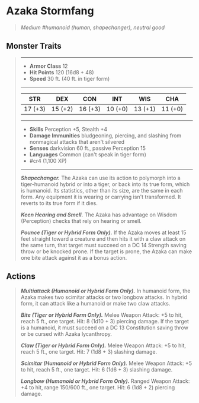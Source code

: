 # Azaka Stormfang
>*Medium #humanoid (human, shapechanger), neutral good*
## Monster Traits
>___
>- **Armor Class** 12
>- **Hit Points** 120 (16d8 + 48)
>- **Speed** 30 ft. (40 ft. in tiger form)
>___
>|STR|DEX|CON|INT|WIS|CHA|
>|:---:|:---:|:---:|:---:|:---:|:---:|
>|17 (+3)|15 (+2)|16 (+3)|10 (+0)|13 (+1)|11 (+0)|
>___
>- **Skills** Perception +5, Stealth +4
>- **Damage Immunities** bludgeoning, piercing, and slashing from nonmagical attacks that aren't silvered
>- **Senses** darkvision 60 ft., passive Perception 15
>- **Languages** Common (can't speak in tiger form)
>- #cr4 (1,100 XP)
>___
>***Shapechanger.*** The Azaka can use its action to polymorph into a tiger-humanoid hybrid or into a tiger, or back into its true form, which is humanoid. Its statistics, other than its size, are the same in each form. Any equipment it is wearing or carrying isn't transformed. It reverts to its true form if it dies.  
>
>***Keen Hearing and Smell.*** The Azaka has advantage on Wisdom (Perception) checks that rely on hearing or smell.  
>
>***Pounce (Tiger or Hybrid Form Only).*** If the Azaka moves at least 15 feet straight toward a creature and then hits it with a claw attack on the same turn, that target must succeed on a DC 14 Strength saving throw or be knocked prone. If the target is prone, the Azaka can make one bite attack against it as a bonus action.  
>
## Actions
>***Multiattack (Humanoid or Hybrid Form Only).*** In humanoid form, the Azaka makes two scimitar attacks or two longbow attacks. In hybrid form, it can attack like a humanoid or make two claw attacks.  
>
>***Bite (Tiger or Hybrid Form Only).*** Melee Weapon Attack: +5 to hit, reach 5 ft., one target. Hit: 8 (1d10 + 3) piercing damage. If the target is a humanoid, it must succeed on a DC 13 Constitution saving throw or be cursed with Azaka lycanthropy.  
>
>***Claw (Tiger or Hybrid Form Only).*** Melee Weapon Attack: +5 to hit, reach 5 ft., one target. Hit: 7 (1d8 + 3) slashing damage.  
>
>***Scimitar (Humanoid or Hybrid Form Only).*** Melee Weapon Attack: +5 to hit, reach 5 ft., one target. Hit: 6 (1d6 + 3) slashing damage.  
>
>***Longbow (Humanoid or Hybrid Form Only).*** Ranged Weapon Attack: +4 to hit, range 150/600 ft., one target. Hit: 6 (1d8 + 2) piercing damage.
